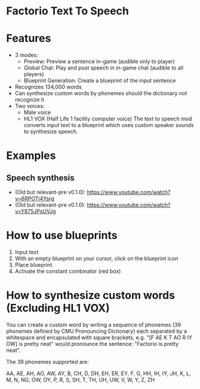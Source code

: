 # Factorio Text To Speech

# Features

- 3 modes: 
    * Preview: Preview a sentence in-game (audible only to player)
    * Global Chat: Play and post speech in in-game chat (audible to all players)
    * Blueprint Generation: Create a blueprint of the input sentence
- Recognizes 134,000 words
- Can synthesize custom words by phonemes should the dictionary not recognize it
- Two voices:
    * Male voice
    * HL1 VOX (Half Life 1 facility computer voice)
The text to speech mod converts input text to a blueprint which uses custom speaker sounds to synthesize speech.


# Examples

## Speech synthesis
- (Old but relevant-pre v0.1.0): https://www.youtube.com/watch?v=6RPOTj4Ysrg
- (Old but relevant-pre v0.1.0): https://www.youtube.com/watch?v=Y875JPsUVJg

# How to use blueprints
1. Input text
2. With an empty blueprint on your cursor, click on the blueprint icon
3. Place blueprint
4. Activate the constant combinator (red box)

# How to synthesize custom words (Excluding HL1 VOX)
You can create a custom word by writing a sequence of phonemes (39 phonemes defined by CMU Pronouncing Dictionary) each separated by a whitespace and encapsulated with square brackets, e.g. "[F AE K T AO R IY OW] is pretty neat" would pronounce the sentence: "Factorio is pretty neat".

The 39 phonemes supported are: 

AA, AE, AH, AO, AW, AY, B, CH, D, DH, EH, ER, EY, F, G, HH, IH, IY, JH, K, L, M, N, NG, OW, OY, P, R, S, SH, T, TH, UH, UW, V, W, Y, Z, ZH